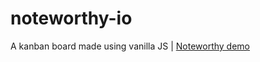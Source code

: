 # noteworthy-io
A kanban board made using vanilla JS |
[Noteworthy demo](https://enigma-cloud.github.io/noteworthy_io/)
